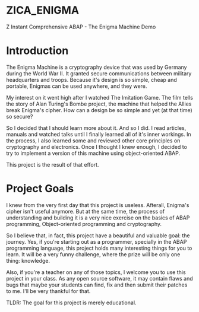 # ZICA_ENIGMA
Z Instant Comprehensive ABAP - The Enigma Machine Demo

# Introduction

The Enigma Machine is a cryptography device that was used by Germany during the World War II. It granted secure communications between military headquarters and troops. Because it's design is so simple, cheap and portable, Enigmas can be used anywhere, and they were.

My interest on it went high after I watched The Imitation Game. The film tells the story of Alan Turing's Bombe project, the machine that helped the Allies break Enigma's cipher. How can a design be so simple and yet (at that time) so secure?

So I decided that I should learn more about it. And so I did. I read articles, manuals and watched talks until I finally learned all of it's inner workings. In the process, I also learned some and reviewed other core principles on cryptography and electronics. Once I thought I knew enough, I decided to try to implement a version of this machine using object-oriented ABAP. 

This project is the result of that effort.

# Project Goals

I knew from the very first day that this project is useless. Afterall, Enigma's cipher isn't useful anymore. But at the same time, the process of understanding and building it is a very nice exercise on the basics of ABAP programming, Object-oriented programming and cryptography.

So I believe that, in fact, this project have a beautiful and valuable goal: the journey. Yes, if you're starting out as a programmer, specially in the ABAP programming language, this project holds many interesting things for you to learn. It will be a very funny challenge, where the prize will be only one thing: knowledge.

Also, if you're a teacher on any of those topics, I welcome you to use this project in your class. As any open source software, it may contain flaws and bugs that maybe your students can find, fix and then submit their patches to me. I'll be very thankful for that.

TLDR: The goal for this project is merely educational.
